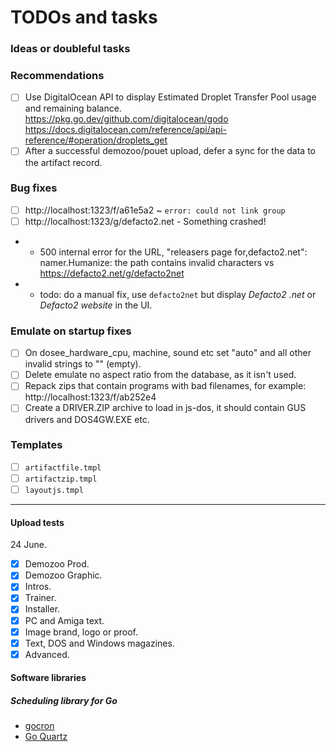 # TODOs and tasks

### Ideas or doubleful tasks

### Recommendations

- [ ] Use DigitalOcean API to display Estimated Droplet Transfer Pool usage and remaining balance. 
		https://pkg.go.dev/github.com/digitalocean/godo https://docs.digitalocean.com/reference/api/api-reference/#operation/droplets_get
- [ ] After a successful demozoo/pouet upload, defer a sync for the data to the artifact record.

### Bug fixes

- [ ] http://localhost:1323/f/a61e5a2 ~ `error: could not link group`
- [ ] http://localhost:1323/g/defacto2.net - Something crashed! 
- -   500 internal error for the URL, "releasers page for,defacto2.net": namer.Humanize: the path contains invalid characters vs https://defacto2.net/g/defacto2net
- -   todo: do a manual fix, use `defacto2net` but display _Defacto2 .net_ or _Defacto2 website_ in the UI.

### Emulate on startup fixes

- [ ] On dosee_hardware_cpu, machine, sound etc set "auto" and all other invalid strings to "" (empty).
- [ ] Delete emulate no aspect ratio from the database, as it isn't used.
- [ ] Repack zips that contain programs with bad filenames, for example: http://localhost:1323/f/ab252e4
- [ ] Create a DRIVER.ZIP archive to load in js-dos, it should contain GUS drivers and DOS4GW.EXE etc.

### Templates

- [ ] `artifactfile.tmpl`
- [ ] `artifactzip.tmpl`
- [ ] `layoutjs.tmpl`
 
---

#### Upload tests

24 June.

- [X] Demozoo Prod.
- [X] Demozoo Graphic.
- [X] Intros.
- [X] Trainer.
- [X] Installer.
- [X] PC and Amiga text.
- [X] Image brand, logo or proof.
- [X] Text, DOS and Windows magazines.
- [X] Advanced.

#### Software libraries

#####  Scheduling library for Go

- [gocron](https://github.com/go-co-op/gocron)
- [Go Quartz](https://github.com/reugn/go-quartz)